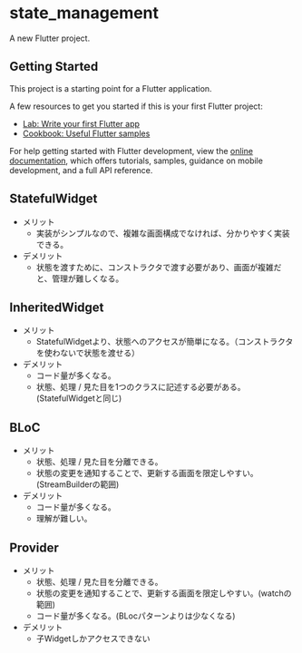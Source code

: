 # state_management

A new Flutter project.

## Getting Started

This project is a starting point for a Flutter application.

A few resources to get you started if this is your first Flutter project:

- [Lab: Write your first Flutter app](https://docs.flutter.dev/get-started/codelab)
- [Cookbook: Useful Flutter samples](https://docs.flutter.dev/cookbook)

For help getting started with Flutter development, view the
[online documentation](https://docs.flutter.dev/), which offers tutorials,
samples, guidance on mobile development, and a full API reference.

## StatefulWidget

- メリット
  - 実装がシンプルなので、複雑な画面構成でなければ、分かりやすく実装できる。
- デメリット
  - 状態を渡すために、コンストラクタで渡す必要があり、画面が複雑だと、管理が難しくなる。

## InheritedWidget

- メリット
  - StatefulWidgetより、状態へのアクセスが簡単になる。（コンストラクタを使わないで状態を渡せる）
- デメリット
  - コード量が多くなる。
  - 状態、処理 / 見た目を1つのクラスに記述する必要がある。(StatefulWidgetと同じ)

## BLoC

- メリット
  - 状態、処理 / 見た目を分離できる。
  - 状態の変更を通知することで、更新する画面を限定しやすい。(StreamBuilderの範囲)
- デメリット
  - コード量が多くなる。
  - 理解が難しい。

## Provider

- メリット
  - 状態、処理 / 見た目を分離できる。
  - 状態の変更を通知することで、更新する画面を限定しやすい。(watchの範囲)
  - コード量が多くなる。(BLocパターンよりは少なくなる)
- デメリット
  - 子Widgetしかアクセスできない

